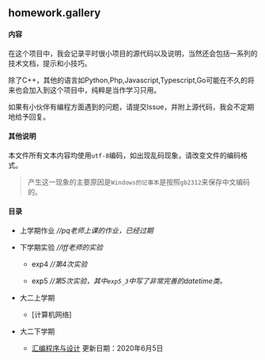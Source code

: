 ## homework.gallery

#### 内容

在这个项目中，我会记录平时很小项目的源代码以及说明，当然还会包括一系列的技术文档，提示和小技巧。

除了C++，其他的语言如Python,Php,Javascript,Typescript,Go可能在不久的将来也会加入到这个项目中，纯粹是当作学习只用。

如果有小伙伴有编程方面遇到的问题，请提交Issue，并附上源代码，我会不定期地给予回复。

#### 其他说明

本文件所有文本内容均使用`utf-8`编码，如出现乱码现象，请改变文件的编码格式。

> 产生这一现象的主要原因是`Windows的记事本`是按照`gb2312`来保存中文编码的。

#### 目录

- 上学期作业  *//pq老师上课的作业，已经过期*

- 下学期实验  *//lff老师的实验*
    
    - exp4 *//第4次实验*

    - exp5 *//第5次实验，其中`exp5_3`中写了非常完善的datetime类。*

- 大二上学期
  - [计算机网络]
- 大二下学期
  - [汇编程序与设计](./.asm/index.md) 更新日期：2020年6月5日
